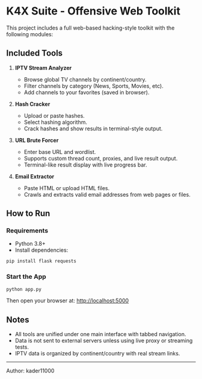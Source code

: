 
# K4X Suite - Offensive Web Toolkit

This project includes a full web-based hacking-style toolkit with the following modules:

## Included Tools

1. **IPTV Stream Analyzer**
   - Browse global TV channels by continent/country.
   - Filter channels by category (News, Sports, Movies, etc).
   - Add channels to your favorites (saved in browser).

2. **Hash Cracker**
   - Upload or paste hashes.
   - Select hashing algorithm.
   - Crack hashes and show results in terminal-style output.

3. **URL Brute Forcer**
   - Enter base URL and wordlist.
   - Supports custom thread count, proxies, and live result output.
   - Terminal-like result display with live progress bar.

4. **Email Extractor**
   - Paste HTML or upload HTML files.
   - Crawls and extracts valid email addresses from web pages or files.

## How to Run

### Requirements

- Python 3.8+
- Install dependencies:
```bash
pip install flask requests
```

### Start the App

```bash
python app.py
```

Then open your browser at: [http://localhost:5000](http://localhost:5000)

## Notes

- All tools are unified under one main interface with tabbed navigation.
- Data is not sent to external servers unless using live proxy or streaming tests.
- IPTV data is organized by continent/country with real stream links.

---

Author: kader11000

